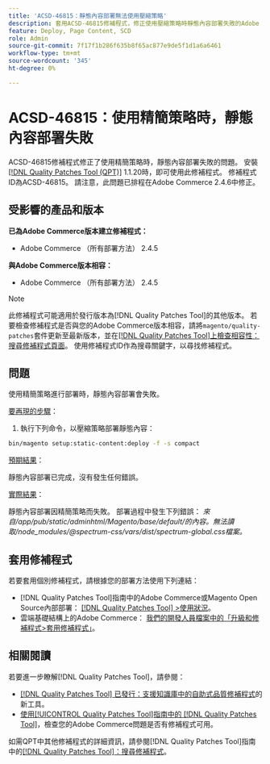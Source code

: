 ```yaml
---
title: 'ACSD-46815：靜態內容部署無法使用壓縮策略'
description: 套用ACSD-46815修補程式，修正使用壓縮策略時靜態內容部署失敗的Adobe Commerce問題。
feature: Deploy, Page Content, SCD
role: Admin
source-git-commit: 7f17f1b286f635b8f65ac877e9de5f1d1a6a6461
workflow-type: tm+mt
source-wordcount: '345'
ht-degree: 0%

---
```


# ACSD-46815：使用精簡策略時，靜態內容部署失敗

ACSD-46815修補程式修正了使用精簡策略時，靜態內容部署失敗的問題。 安裝[[!DNL Quality Patches Tool (QPT)]](https://support.magento.com/hc/en-us/articles/360047139492) 1.1.20時，即可使用此修補程式。 修補程式ID為ACSD-46815。 請注意，此問題已排程在Adobe Commerce 2.4.6中修正。

## 受影響的產品和版本

**已為Adobe Commerce版本建立修補程式：**

* Adobe Commerce （所有部署方法） 2.4.5

**與Adobe Commerce版本相容：**

* Adobe Commerce （所有部署方法） 2.4.5

>[!NOTE]
>
>此修補程式可能適用於發行版本為[!DNL Quality Patches Tool]的其他版本。 若要檢查修補程式是否與您的Adobe Commerce版本相容，請將`magento/quality-patches`套件更新至最新版本，並在[[!DNL Quality Patches Tool]上檢查相容性：搜尋修補程式頁面](https://experienceleague.adobe.com/tools/commerce-quality-patches/index.html)。 使用修補程式ID作為搜尋關鍵字，以尋找修補程式。

## 問題

使用精簡策略進行部署時，靜態內容部署會失敗。

<u>要再現的步驟</u>：

1. 執行下列命令，以壓縮策略部署靜態內容：

```bash
bin/magento setup:static-content:deploy -f -s compact
```

<u>預期結果</u>：

靜態內容部署已完成，沒有發生任何錯誤。

<u>實際結果</u>：

靜態內容部署因精簡策略而失敗。 部署過程中發生下列錯誤： *來自/app/pub/static/adminhtml/Magento/base/default/的內容。無法讀取/node_modules/@spectrum-css/vars/dist/spectrum-global.css檔案。*

## 套用修補程式

若要套用個別修補程式，請根據您的部署方法使用下列連結：

* [!DNL Quality Patches Tool]指南中的Adobe Commerce或Magento Open Source內部部署： [[!DNL Quality Patches Tool] >使用狀況](https://experienceleague.adobe.com/docs/commerce-operations/tools/quality-patches-tool/usage.html)。
* 雲端基礎結構上的Adobe Commerce： [我們的開發人員檔案中的「升級和修補程式>套用修補程式」](https://experienceleague.adobe.com/docs/commerce-cloud-service/user-guide/develop/upgrade/apply-patches.html)。

## 相關閱讀

若要進一步瞭解[!DNL Quality Patches Tool]，請參閱：

* [[!DNL Quality Patches Tool] 已發行：支援知識庫中的自助式品質修補程式](https://experienceleague.adobe.com/en/docs/commerce-knowledge-base/kb/announcements/commerce-announcements/magento-quality-patches-released-new-tool-to-self-serve-quality-patches)的新工具。
* [使用[!UICONTROL Quality Patches Tool]指南中的 [!DNL Quality Patches Tool]](/help/tools/quality-patches-tool/patches-available-in-qpt/check-patch-for-magento-issue-with-magento-quality-patches.md)，檢查您的Adobe Commerce問題是否有修補程式可用。


如需QPT中其他修補程式的詳細資訊，請參閱[!DNL Quality Patches Tool]指南中的[[!DNL Quality Patches Tool]：搜尋修補程式](https://experienceleague.adobe.com/tools/commerce-quality-patches/index.html)。
